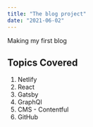 ```yaml
---
title: "The blog project"
date: "2021-06-02"
---
```


Making my first blog

## Topics Covered
1. Netlify
2. React
3. Gatsby
4. GraphQl
5. CMS - Contentful
6. GitHub